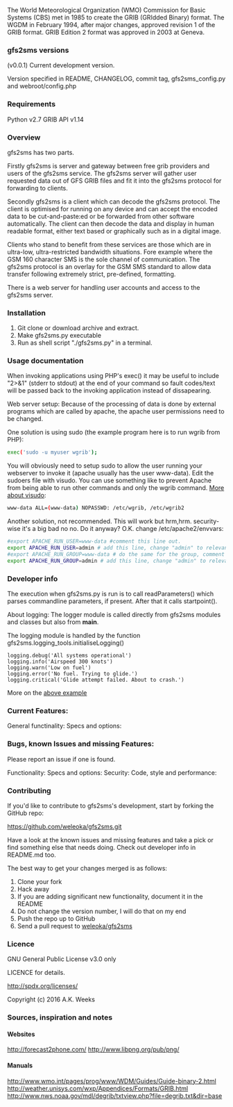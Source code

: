 The World Meteorological Organization (WMO) Commission for Basic Systems (CBS) met in 1985 to create the GRIB (GRIdded Binary) format. The WGDM in February 1994, after major changes, approved revision 1 of the GRIB format. GRIB Edition 2 format was approved in 2003 at Geneva.



### gfs2sms versions
(v0.0.1) Current development version.

Version specified in README, CHANGELOG, commit tag, gfs2sms_config.py and webroot/config.php



### Requirements
Python v2.7
GRIB API v1.14



### Overview
gfs2sms has two parts. 

Firstly gfs2sms is server and gateway between free grib providers and users of the gfs2sms service. The gfs2sms server will gather user requested data out of GFS GRIB files and fit it into the gfs2sms protocol for forwarding to clients. 

Secondly gfs2sms is a client which can decode the gfs2sms protocol. The client is optimised for running on any device and can accept the encoded data to be cut-and-paste:ed or be forwarded from other software automatically. The client can then decode the data and display in human readable format, either text based or graphically such as in a digital image.

Clients who stand to benefit from these services are those which are in ultra-low, ultra-restricted bandwidth situations. Fore example where the GSM 160 character SMS is the sole channel of communication. The gfs2sms protocol is an overlay for the GSM SMS standard to allow data transfer following extremely strict, pre-defined, formatting.

There is a web server for handling user accounts and access to the gfs2sms server.


### Installation
1. Git clone or download archive and extract.
2. Make gfs2sms.py executable
3. Run as shell script "./gfs2sms.py" in a terminal.


### Usage documentation

When invoking applications using PHP's exec() it may be useful to include "2>&1" (stderr to stdout) at the end of your command so fault codes/text will be passed back to the invoking application instead of dissapearing.

Web server setup:
Because of the processing of data is done by external programs which are called by apache, the apache user permissions need to be changed.

One solution is using sudo
(the example program here is to run wgrib from PHP):
~~~~~~~~~~~~~~~~~~~~~~~~~~~~ .bash
exec('sudo -u myuser wgrib');
~~~~~~~~~~~~~~~~~~~~~~~~~~~~

You will obviously need to setup sudo to allow the user running your webserver to invoke it (apache usually has the user www-data). Edit the sudoers file with visudo. You can use something like to prevent Apache from being able to run other commands and only the wgrib command. [More about visudo](https://www.garron.me/en/linux/visudo-command-sudoers-file-sudo-default-editor.html):

~~~~~~~~~~~~~~~~~~~~~~~~~~~~ {.bash #example-1}
www-data ALL=(www-data) NOPASSWD: /etc/wgrib, /etc/wgrib2
~~~~~~~~~~~~~~~~~~~~~~~~~~~~


Another solution, not recommended. This will work but hrm,hrm. security-wise it's a big bad no no. Do it anyway? O.K. change /etc/apache2/envvars:

~~~~~~~~~~~~~~~~~~~~~~~~~~~~ {.bash #example-2}
#export APACHE_RUN_USER=www-data #comment this line out.
export APACHE_RUN_USER=admin # add this line, change "admin" to relevant user.
#export APACHE_RUN_GROUP=www-data # do the same for the group, comment this out.
export APACHE_RUN_GROUP=admin # add this line, change "admin" to relevant user.
~~~~~~~~~~~~~~~~~~~~~~~~~~~~





### Developer info
The execution when gfs2sms.py is run is to call readParameters() which parses commandline parameters, if present. After that it calls startpoint().

About logging:
The logger module is called directly from gfs2sms modules and classes but also from __main__. 

The logging module is handled by the function gfs2sms.logging_tools.initialiseLogging()


~~~~~~~~~~~~~~~~~~~~~~~~~~~~ {.python #logging}
logging.debug('All systems operational')
logging.info('Airspeed 300 knots')
logging.warn('Low on fuel')
logging.error('No fuel. Trying to glide.')
logging.critical('Glide attempt failed. About to crash.')
~~~~~~~~~~~~~~~~~~~~~~~~~~~~
More on the [above example](https://pingbacks.wordpress.com/2010/12/21/python-logging-tutorial/)



### Current Features:
General functinality:
Specs and options:



### Bugs, known Issues and missing Features:

Please report an issue if one is found.

Functionality:
Specs and options:
Security:
Code, style and performance:



### Contributing

If you'd like to contribute to gfs2sms's development, start by forking the GitHub repo:

https://github.com/weleoka/gfs2sms.git

Have a look at the known issues and missing features and take a pick or find something else that needs doing. Check out developer info in README.md too.

The best way to get your changes merged is as follows:

1. Clone your fork
2. Hack away
3. If you are adding significant new functionality, document it in the README
4. Do not change the version number, I will do that on my end
5. Push the repo up to GitHub
6. Send a pull request to [weleoka/gfs2sms](https://github.com/weleoka/gfs2sms)



### Licence

GNU General Public License v3.0 only

LICENCE for details.

http://spdx.org/licenses/

Copyright (c) 2016 A.K. Weeks



### Sources, inspiration and notes



#### Websites
http://forecast2phone.com/
http://www.libpng.org/pub/png/



#### Manuals
http://www.wmo.int/pages/prog/www/WDM/Guides/Guide-binary-2.html
http://weather.unisys.com/wxp/Appendices/Formats/GRIB.html
http://www.nws.noaa.gov/mdl/degrib/txtview.php?file=degrib.txt&dir=base